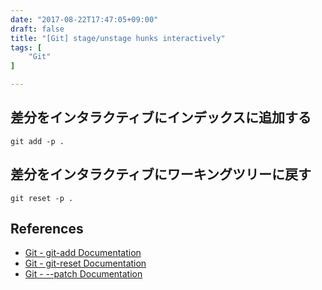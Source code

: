 ```yaml
---
date: "2017-08-22T17:47:05+09:00"
draft: false
title: "[Git] stage/unstage hunks interactively"
tags: [
    "Git"
]

---
```


## 差分をインタラクティブにインデックスに追加する

`git add -p .`

## 差分をインタラクティブにワーキングツリーに戻す

`git reset -p .`

## References

- [Git \- git\-add Documentation](https://git-scm.com/docs/git-add#git-add--p)
- [Git \- git\-reset Documentation](https://git-scm.com/docs/git-reset#git-reset-emgitresetem--patch-plttree-ishgt--ltpathsgt82308203)
- [Git \- \-\-patch Documentation](https://git-scm.com/docs/git-add#git-add-patch)